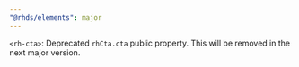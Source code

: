 ```yaml
---
"@rhds/elements": major
---
```

`<rh-cta>`: Deprecated `rhCta.cta` public property. This will be removed in the
next major version.
